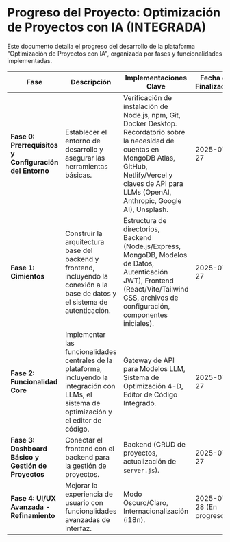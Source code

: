 # Progreso del Proyecto: Optimización de Proyectos con IA (INTEGRADA)

Este documento detalla el progreso del desarrollo de la plataforma "Optimización de Proyectos con IA", organizada por fases y funcionalidades implementadas.

| Fase | Descripción | Implementaciones Clave | Fecha de Finalización |
|---|---|---|---|
| **Fase 0: Prerrequisitos y Configuración del Entorno** | Establecer el entorno de desarrollo y asegurar las herramientas básicas. | Verificación de instalación de Node.js, npm, Git, Docker Desktop. Recordatorio sobre la necesidad de cuentas en MongoDB Atlas, GitHub, Netlify/Vercel y claves de API para LLMs (OpenAI, Anthropic, Google AI), Unsplash. | 2025-07-27 |
| **Fase 1: Cimientos** | Construir la arquitectura base del backend y frontend, incluyendo la conexión a la base de datos y el sistema de autenticación. | Estructura de directorios, Backend (Node.js/Express, MongoDB, Modelos de Datos, Autenticación JWT), Frontend (React/Vite/Tailwind CSS, archivos de configuración, componentes iniciales). | 2025-07-27 |
| **Fase 2: Funcionalidad Core** | Implementar las funcionalidades centrales de la plataforma, incluyendo la integración con LLMs, el sistema de optimización y el editor de código. | Gateway de API para Modelos LLM, Sistema de Optimización 4-D, Editor de Código Integrado. | 2025-07-27 |
| **Fase 3: Dashboard Básico y Gestión de Proyectos** | Conectar el frontend con el backend para la gestión de proyectos. | Backend (CRUD de proyectos, actualización de `server.js`). | 2025-07-27 |
| **Fase 4: UI/UX Avanzada - Refinamiento** | Mejorar la experiencia de usuario con funcionalidades avanzadas de interfaz. | Modo Oscuro/Claro, Internacionalización (i18n). | 2025-07-28 (En progreso) |
